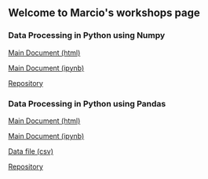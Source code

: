 ## Welcome to Marcio's workshops page

### Data Processing in Python using Numpy

<a href="http://htmlpreview.github.io/?https://github.com/marcio-mourao/Data-Processing-In-Python-Using-Numpy/blob/master/Workshop.html" target="_blank"> Main Document (html)</a>

<a href="https://github.com/marcio-mourao/Data-Processing-In-Python-Using-Numpy/blob/master/Workshop.ipynb" target="_blank"> Main Document (ipynb)</a>

<a href="https://github.com/marcio-mourao/Data-Processing-In-Python-Using-Numpy" target="_blank"> Repository</a>

### Data Processing in Python using Pandas

<a href="http://htmlpreview.github.io/?https://github.com/marcio-mourao/Data-Processing-In-Python-Using-Pandas/blob/master/Workshop.html" target="_blank"> Main Document (html)</a>

<a href="https://github.com/marcio-mourao/Data-Processing-In-Python-Using-Pandas/blob/master/Workshop.ipynb" target="_blank"> Main Document (ipynb)</a>

<a href="https://github.com/marcio-mourao/Data-Processing-In-Python-Using-Pandas/blob/master/hospital.csv"> Data file (csv)</a>

<a href="https://github.com/marcio-mourao/Data-Processing-In-Python-Using-Pandas" target="_blank"> Repository</a>
